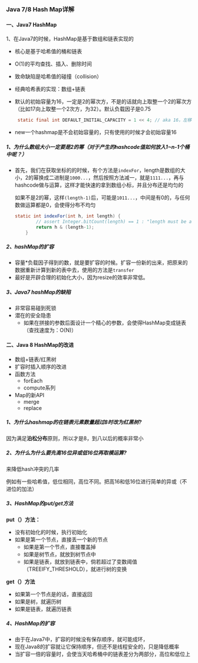 ### Java 7/8 Hash Map详解

#### 一、Java7 HashMap

1、在Java7的时候，HashMap是基于数组和链表实现的

- 核心是基于哈希值的桶和链表
- O(1)的平均查找、插入、删除时间
- 致命缺陷是哈希值的碰撞（collision）

- 经典哈希表的实现：数组+链表

- 默认的初始容量为16，一定是2的幂次方，不是的话就向上取整一个2的幂次方（比如17向上取整一个2次方，为32）。默认负载因子是0.75

  ```java
   static final int DEFAULT_INITIAL_CAPACITY = 1 << 4; // aka 16，左移四位==2^4=16
  ```

- new一个hashmap是不会初始容量的，只有使用的时候才会初始容量16



##### 1、为什么数组大小一定要是2的幂（对于产生的hashcode值如何放入1~n-1个桶中呢？）

- 首先，我们在获取坐标的的时候，有个方法是`indexFor`，length是数组的大小，2的幂换成二进制是`1000...`，然后按照方法减一，就是`1111...`，再与hashcode做与运算，这样才能快速的拿到数组小标，并且分布还是均匀的

  如果不是2的幂，这样`(length-1)`后，可能是`1011...`，中间是有0的，与任何数做运算都是0，会使得分布不均匀

  ```java
  static int indexFor(int h, int length) {
          // assert Integer.bitCount(length) == 1 : "length must be a non-zero power of 2";
          return h & (length-1);
      }
  ```

  

##### 2、hashMap的扩容

- 容量*负载因子得到的数，就是要扩容的时候。扩容一份新的出来，把原来的数据重新计算到新的表中去，使用的方法是`transfer`
- 最好是开辟合理的初始化大小，因为resize的效率非常低。



##### 3、Java7 hashMap的缺陷

- 非常容易碰到死锁
- 潜在的安全隐患
  - 如果在拼接的参数后面设计一个精心的参数，会使得HashMap变成链表（查找速度为：O(N)）



#### 二、Java 8 HashMap的改进

- 数组+链表/红黑树
- 扩容时插入顺序的改进
- 函数方法
  - forEach
  - compute系列
- Map的新API
  - merge
  - replace

##### 1、为什么hashmap的在链表元素数量超过8时改为红黑树?

因为满足**泊松分布**原则，所以才是8，到八以后的概率非常小



##### 2、为什么为什么要先高16位异或低16位再取模运算?

来降低hash冲突的几率

例如有一些哈希值，低位相同，高位不同。把高16和低16位进行简单的异或（不进位的加法）



##### 3、HashMap的put/get方法

**put（）方法：**

- 没有初始化的时候，执行初始化
- 如果是第一个节点，直接丢一个新的节点
  - 如果是第一个节点，直接覆盖掉
  - 如果是树节点，就放到树节点中
  - 如果是链表，就放到链表中，倘若超过了变数阈值（TREEIFY_THRESHOLD），就进行树的变换



**get（）方法**

- 如果第一个节点是的话，直接返回
- 如果是树，就遍历树
- 如果是链表，就遍历链表



##### 4、HashMap的扩容

- 由于在Java7中，扩容的时候没有保存顺序，就可能成环，
- 现在Java8的扩容就让它保持顺序，但还不是线程安全的，只是降低概率
- 当扩容一倍的容量时，会使当天哈希桶中的链表差分为两部分，高位和低位上